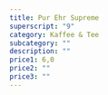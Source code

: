 ```yaml
---
title: Pur Ehr Supreme
superscript: "9"
category: Kaffee & Tee
subcategory: ""
description: ""
price1: 6,0
price2: ""
price3: ""
---
```

